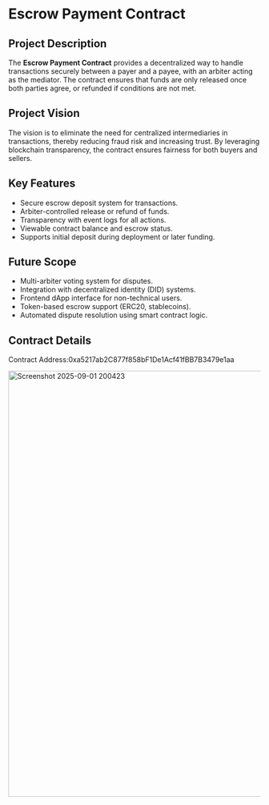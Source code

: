 # Escrow Payment Contract

## Project Description
The **Escrow Payment Contract** provides a decentralized way to handle transactions securely between a payer and a payee, with an arbiter acting as the mediator. The contract ensures that funds are only released once both parties agree, or refunded if conditions are not met.

## Project Vision
The vision is to eliminate the need for centralized intermediaries in transactions, thereby reducing fraud risk and increasing trust. By leveraging blockchain transparency, the contract ensures fairness for both buyers and sellers.

## Key Features
- Secure escrow deposit system for transactions.
- Arbiter-controlled release or refund of funds.
- Transparency with event logs for all actions.
- Viewable contract balance and escrow status.
- Supports initial deposit during deployment or later funding.

## Future Scope
- Multi-arbiter voting system for disputes.
- Integration with decentralized identity (DID) systems.
- Frontend dApp interface for non-technical users.
- Token-based escrow support (ERC20, stablecoins).
- Automated dispute resolution using smart contract logic.

## Contract Details

Contract Address:0xa5217ab2C877f858bF1De1Acf41fBB7B3479e1aa


<img width="1755" height="851" alt="Screenshot 2025-09-01 200423" src="https://github.com/user-attachments/assets/e555040f-72c0-472d-bd2a-29cc023f99d0" />

